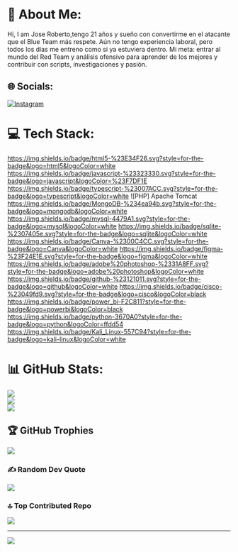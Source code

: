  # 💫 About Me:
Hi, I am Jose Roberto,tengo 21 años y sueño con convertirme en el atacante que el Blue Team más respete.
Aún no tengo experiencia laboral, pero todos los días me entreno como si ya estuviera dentro.
Mi meta: entrar al mundo del Red Team y análisis ofensivo para aprender de los mejores y contribuir con scripts, investigaciones y pasión.


## 🌐 Socials:
[![Instagram](https://img.shields.io/badge/Instagram-%23E4405F.svg?logo=Instagram&logoColor=white)](https://instagram.com/robert_llatas) 

# 💻 Tech Stack:
https://img.shields.io/badge/html5-%23E34F26.svg?style=for-the-badge&logo=html5&logoColor=white https://img.shields.io/badge/javascript-%23323330.svg?style=for-the-badge&logo=javascript&logoColor=%23F7DF1E https://img.shields.io/badge/typescript-%23007ACC.svg?style=for-the-badge&logo=typescript&logoColor=white ![PHP] Apache Tomcat https://img.shields.io/badge/MongoDB-%234ea94b.svg?style=for-the-badge&logo=mongodb&logoColor=white https://img.shields.io/badge/mysql-4479A1.svg?style=for-the-badge&logo=mysql&logoColor=white https://img.shields.io/badge/sqlite-%2307405e.svg?style=for-the-badge&logo=sqlite&logoColor=white https://img.shields.io/badge/Canva-%2300C4CC.svg?style=for-the-badge&logo=Canva&logoColor=white https://img.shields.io/badge/figma-%23F24E1E.svg?style=for-the-badge&logo=figma&logoColor=white https://img.shields.io/badge/adobe%20photoshop-%2331A8FF.svg?style=for-the-badge&logo=adobe%20photoshop&logoColor=white https://img.shields.io/badge/github-%23121011.svg?style=for-the-badge&logo=github&logoColor=white https://img.shields.io/badge/cisco-%23049fd9.svg?style=for-the-badge&logo=cisco&logoColor=black https://img.shields.io/badge/power_bi-F2C811?style=for-the-badge&logo=powerbi&logoColor=black
https://img.shields.io/badge/python-3670A0?style=for-the-badge&logo=python&logoColor=ffdd54
https://img.shields.io/badge/Kali_Linux-557C94?style=for-the-badge&logo=kali-linux&logoColor=white
# 📊 GitHub Stats:
![](https://github-readme-stats.vercel.app/api?username=ShadowCoder&theme=radical&hide_border=false&include_all_commits=false&count_private=false)<br/>
![](https://github-readme-streak-stats.herokuapp.com/?user=ShadowCoder&theme=radical&hide_border=false)<br/>
![](https://github-readme-stats.vercel.app/api/top-langs/?username=ShadowCoder&theme=radical&hide_border=false&include_all_commits=false&count_private=false&layout=compact)

## 🏆 GitHub Trophies
![](https://github-profile-trophy.vercel.app/?username=ShadowCoder&theme=tokyonight&no-frame=false&no-bg=true&margin-w=4)

### ✍️ Random Dev Quote
![](https://quotes-github-readme.vercel.app/api?type=horizontal&theme=merko)

### 🔝 Top Contributed Repo
![](https://github-contributor-stats.vercel.app/api?username=ShadowCoder&limit=5&theme=dark&combine_all_yearly_contributions=true)

---
[![](https://visitcount.itsvg.in/api?id=ShadowCoder&icon=0&color=0)](https://visitcount.itsvg.in)

<!-- Proudly created with GPRM ( https://gprm.itsvg.in ) -->
